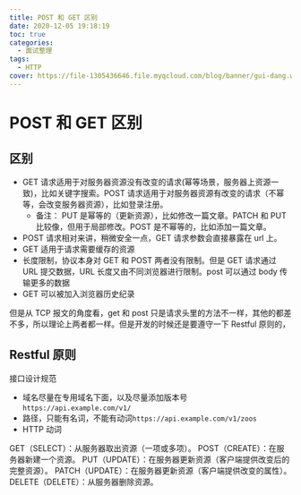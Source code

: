 ```yaml
---
title: POST 和 GET 区别
date: 2020-12-05 19:18:19
toc: true
categories:
  - 面试整理
tags:
  - HTTP
cover: https://file-1305436646.file.myqcloud.com/blog/banner/gui-dang.webp
---
```


# POST 和 GET 区别

## 区别

- GET 请求适用于对服务器资源没有改变的请求(幂等场景，服务器上资源一致)，比如关键字搜索。POST 请求适用于对服务器资源有改变的请求（不幂等，会改变服务器资源），比如登录注册。
  - 备注： PUT 是幂等的（更新资源），比如修改一篇文章。PATCH 和 PUT 比较像，但用于局部修改。POST 是不幂等的，比如添加一篇文章。
- POST 请求相对来讲，稍微安全一点，GET 请求参数会直接暴露在 url 上。
- GET 适用于请求需要缓存的资源
- 长度限制，协议本身对 GET 和 POST 两者没有限制。但是 GET 请求通过 URL 提交数据，URL 长度又由不同浏览器进行限制。post 可以通过 body 传输更多的数据
- GET 可以被加入浏览器历史纪录

但是从 TCP 报文的角度看，get 和 post 只是请求头里的方法不一样，其他的都差不多，所以理论上两者都一样。但是开发的时候还是要遵守一下 Restful 原则的，

## Restful 原则

接口设计规范

- 域名尽量在专用域名下面，以及尽量添加版本号`https://api.example.com/v1/`
- 路径，只能有名词，不能有动词`https://api.example.com/v1/zoos`
- HTTP 动词

GET（SELECT）：从服务器取出资源（一项或多项）。
POST（CREATE）：在服务器新建一个资源。
PUT（UPDATE）：在服务器更新资源（客户端提供改变后的完整资源）。
PATCH（UPDATE）：在服务器更新资源（客户端提供改变的属性）。
DELETE（DELETE）：从服务器删除资源。
